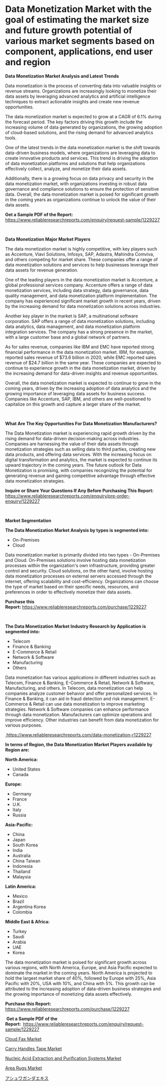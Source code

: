 <p><h1>Data Monetization Market with the goal of estimating the market size and future growth potential of various market segments based on component, applications, end user and region</h1></p><p><strong>Data Monetization Market Analysis and Latest Trends</strong></p>
<p><p>Data monetization is the process of converting data into valuable insights or revenue streams. Organizations are increasingly looking to monetize their data assets by leveraging advanced analytics and artificial intelligence techniques to extract actionable insights and create new revenue opportunities.</p><p>The data monetization market is expected to grow at a CAGR of 6.1% during the forecast period. The key factors driving this growth include the increasing volume of data generated by organizations, the growing adoption of cloud-based solutions, and the rising demand for advanced analytics tools.</p><p>One of the latest trends in the data monetization market is the shift towards data-driven business models, where organizations are leveraging data to create innovative products and services. This trend is driving the adoption of data monetization platforms and solutions that help organizations effectively collect, analyze, and monetize their data assets.</p><p>Additionally, there is a growing focus on data privacy and security in the data monetization market, with organizations investing in robust data governance and compliance solutions to ensure the protection of sensitive data. Overall, the data monetization market is poised for significant growth in the coming years as organizations continue to unlock the value of their data assets.</p></p>
<p><strong>Get a Sample PDF of the Report:&nbsp;</strong> <a href="https://www.reliableresearchreports.com/enquiry/request-sample/1229227">https://www.reliableresearchreports.com/enquiry/request-sample/1229227</a></p>
<p>&nbsp;</p>
<p><strong>Data Monetization Major Market Players</strong></p>
<p><p>The data monetization market is highly competitive, with key players such as Accenture, Viavi Solutions, Infosys, SAP, Adastra, Mahindra Comviva, and others competing for market share. These companies offer a range of data monetization solutions and services to help businesses leverage their data assets for revenue generation.</p><p>One of the leading players in the data monetization market is Accenture, a global professional services company. Accenture offers a range of data monetization services, including data strategy, data governance, data quality management, and data monetization platform implementation. The company has experienced significant market growth in recent years, driven by the increasing demand for data monetization solutions across industries.</p><p>Another key player in the market is SAP, a multinational software corporation. SAP offers a range of data monetization solutions, including data analytics, data management, and data monetization platform integration services. The company has a strong presence in the market, with a large customer base and a global network of partners.</p><p>As for sales revenue, companies like IBM and EMC have reported strong financial performance in the data monetization market. IBM, for example, reported sales revenue of $73.6 billion in 2020, while EMC reported sales revenue of $24.7 billion in the same year. These companies are expected to continue to experience growth in the data monetization market, driven by the increasing demand for data-driven insights and revenue opportunities.</p><p>Overall, the data monetization market is expected to continue to grow in the coming years, driven by the increasing adoption of data analytics and the growing importance of leveraging data assets for business success. Companies like Accenture, SAP, IBM, and others are well-positioned to capitalize on this growth and capture a larger share of the market.</p></p>
<p>&nbsp;</p>
<p><strong>What Are The Key Opportunities For Data Monetization Manufacturers?</strong></p>
<p><p>The Data Monetization market is experiencing rapid growth driven by the rising demand for data-driven decision-making across industries. Companies are harnessing the value of their data assets through monetization strategies such as selling data to third parties, creating new data products, and offering data services. With the increasing focus on digital transformation and analytics, the market is expected to continue its upward trajectory in the coming years. The future outlook for Data Monetization is promising, with companies recognizing the potential for generating revenue and gaining competitive advantage through effective data monetization strategies.</p></p>
<p><strong>Inquire or Share Your Questions If Any Before Purchasing This Report:</strong> <a href="https://www.reliableresearchreports.com/enquiry/pre-order-enquiry/1229227">https://www.reliableresearchreports.com/enquiry/pre-order-enquiry/1229227</a></p>
<p>&nbsp;</p>
<p><strong>Market Segmentation</strong></p>
<p><strong>The Data Monetization Market Analysis by types is segmented into:</strong></p>
<p><ul><li>On-Premises</li><li>Cloud</li></ul></p>
<p><p>Data monetization market is primarily divided into two types - On-Premises and Cloud. On-Premises solutions involve hosting data monetization processes within the organization's own infrastructure, providing greater control and security. Cloud solutions, on the other hand, involve hosting data monetization processes on external servers accessed through the internet, offering scalability and cost-efficiency. Organizations can choose the type of market based on their specific needs, resources, and preferences in order to effectively monetize their data assets.</p></p>
<p><strong>Purchase this Report:&nbsp;</strong><a href="https://www.reliableresearchreports.com/purchase/1229227">https://www.reliableresearchreports.com/purchase/1229227</a></p>
<p>&nbsp;</p>
<p><strong>The Data Monetization Market Industry Research by Application is segmented into:</strong></p>
<p><ul><li>Telecom</li><li>Finance & Banking</li><li>E-Commerce & Retail</li><li>Network & Software</li><li>Manufacturing</li><li>Others</li></ul></p>
<p><p>Data monetization has various applications in different industries such as Telecom, Finance & Banking, E-Commerce & Retail, Network & Software, Manufacturing, and others. In Telecom, data monetization can help companies analyze customer behavior and offer personalized services. In Finance & Banking, it can aid in fraud detection and risk management. E-Commerce & Retail can use data monetization to improve marketing strategies. Network & Software companies can enhance performance through data monetization. Manufacturers can optimize operations and improve efficiency. Other industries can benefit from data monetization for various purposes.</p></p>
<p><a href="https://www.reliableresearchreports.com/data-monetization-r1229227">&nbsp;https://www.reliableresearchreports.com/data-monetization-r1229227</a></p>
<p><strong>In terms of Region, the Data Monetization Market Players available by Region are:</strong></p>
<p>
    <p> <strong> North America: </strong>
        <ul>
            <li>United States</li>
            <li>Canada</li>
        </ul>
        </p> 
    <p> <strong> Europe: </strong>
        <ul>
            <li>Germany</li>
            <li>France</li>
            <li>U.K.</li>
            <li>Italy</li>
            <li>Russia</li>
        </ul>
        </p> 
    <p> <strong> Asia-Pacific: </strong>
        <ul>
            <li>China</li>
            <li>Japan</li>
            <li>South Korea</li>
            <li>India</li>
            <li>Australia</li>
            <li>China Taiwan</li>
            <li>Indonesia</li>
            <li>Thailand</li>
            <li>Malaysia</li>
        </ul>
        </p> 
    <p> <strong> Latin America: </strong>
        <ul>
            <li>Mexico</li>
            <li>Brazil</li>
            <li>Argentina Korea</li>
            <li>Colombia</li>
        </ul>
        </p> 
    <p> <strong> Middle East & Africa: </strong>
        <ul>
            <li>Turkey</li>
            <li>Saudi</li>
            <li>Arabia</li>
            <li>UAE</li>
            <li>Korea</li>
        </ul>
    </p>
    </p>
<p><p>The data monetization market is poised for significant growth across various regions, with North America, Europe, and Asia Pacific expected to dominate the market in the coming years. North America is projected to hold the largest market share of 40%, followed by Europe with 25%, Asia Pacific with 20%, USA with 10%, and China with 5%. This growth can be attributed to the increasing adoption of data-driven business strategies and the growing importance of monetizing data assets effectively.</p></p>
<p><strong>Purchase this Report: </strong><a href="https://www.reliableresearchreports.com/purchase/1229227">https://www.reliableresearchreports.com/purchase/1229227</a></p>
<p>&nbsp;<strong>Get a Sample PDF of the Report:&nbsp;&nbsp;</strong><a href="https://www.reliableresearchreports.com/enquiry/request-sample/1229227">https://www.reliableresearchreports.com/enquiry/request-sample/1229227</a></p>
<p><strong></strong></p>
<p><p><a href="https://github.com/Glendatilghmankmgz0rbhwpy/Market-Research-Report-List-2/blob/main/cloud-fax-market.md">Cloud Fax Market</a></p><p><a href="https://www.linkedin.com/pulse/carry-handles-tape-market-provides-comprehensive-analysis-t2bvc">Carry Handles Tape Market</a></p><p><a href="https://www.linkedin.com/pulse/nucleic-acid-extraction-purification-systems-market-size-share-nwp0f">Nucleic Acid Extraction and Purification Systems Market</a></p><p><a href="https://issuu.com/reportprime-2/docs/area-rugs-market-size-2030.pptx">Area Rugs Market</a></p><p><a href="https://github.com/RudySimonis2023/Market-Research-Report-List-1/blob/main/925464859980.md">アシュワガンダエキス</a></p></p>